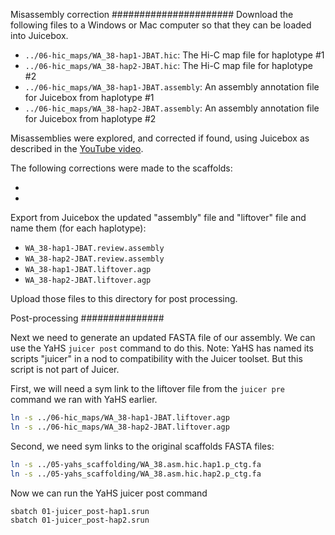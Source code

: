 Misassembly correction
######################
Download the following files to a Windows or Mac computer so that they can be loaded into Juicebox.

* `../06-hic_maps/WA_38-hap1-JBAT.hic`: The Hi-C map file for haplotype #1
* `../06-hic_maps/WA_38-hap2-JBAT.hic`: The Hi-C map file for haplotype #2
* `../06-hic_maps/WA_38-hap1-JBAT.assembly`: An assembly annotation file for Juicebox from haplotype #1
* `../06-hic_maps/WA_38-hap2-JBAT.assembly`: An assembly annotation file for Juicebox from haplotype #2

Misassemblies were explored, and corrected if found, using Juicebox as described in the
[YouTube video](https://www.youtube.com/watch?v=Nj7RhQZHM18). 

The following corrections were made to the scaffolds:

*
* 

Export from Juicebox the updated "assembly" file and "liftover" file and name them (for each haplotype):

* `WA_38-hap1-JBAT.review.assembly`
* `WA_38-hap2-JBAT.review.assembly`
* `WA_38-hap1-JBAT.liftover.agp`
* `WA_38-hap2-JBAT.liftover.agp`

Upload those files to this directory for post processing. 

Post-processing
###############

Next we need to generate an updated FASTA file of our assembly. We can use the YaHS 
`juicer post` command to do this. Note: YaHS has named its scripts "juicer" in a nod
to compatibility with the Juicer toolset. But this script is not part of Juicer.

First, we will need a sym link to the liftover file from the `juicer pre` command we
ran with YaHS earlier.  

```bash
ln -s ../06-hic_maps/WA_38-hap1-JBAT.liftover.agp
ln -s ../06-hic_maps/WA_38-hap2-JBAT.liftover.agp
```

Second, we need sym links to the original scaffolds FASTA files:
```bash
ln -s ../05-yahs_scaffolding/WA_38.asm.hic.hap1.p_ctg.fa
ln -s ../05-yahs_scaffolding/WA_38.asm.hic.hap2.p_ctg.fa
```

Now we can run the YaHS juicer post command

```bash
sbatch 01-juicer_post-hap1.srun
sbatch 01-juicer_post-hap2.srun
```

